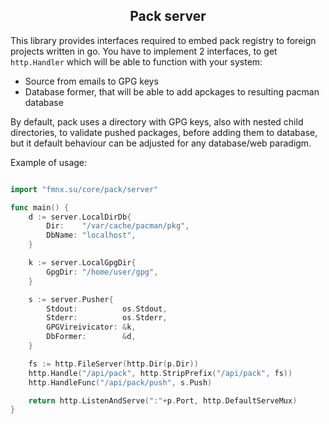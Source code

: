 <h2 align="center">Pack server</h2>

This library provides interfaces required to embed pack registry to foreign projects written in go. You have to implement 2 interfaces, to get `http.Handler` which will be able to function with your system:

- Source from emails to GPG keys
- Database former, that will be able to add apckages to resulting pacman database

By default, pack uses a directory with GPG keys, also with nested child directories, to validate pushed packages, before adding them to database, but it default behaviour can be adjusted for any database/web paradigm.

Example of usage:

```go

import "fmnx.su/core/pack/server"

func main() {
	d := server.LocalDirDb{
		Dir:    "/var/cache/pacman/pkg",
		DbName: "localhost",
	}

	k := server.LocalGpgDir{
		GpgDir: "/home/user/gpg",
	}

	s := server.Pusher{
		Stdout:          os.Stdout,
		Stderr:          os.Stderr,
		GPGVireivicator: &k,
		DbFormer:        &d,
	}

	fs := http.FileServer(http.Dir(p.Dir))
	http.Handle("/api/pack", http.StripPrefix("/api/pack", fs))
	http.HandleFunc("/api/pack/push", s.Push)

	return http.ListenAndServe(":"+p.Port, http.DefaultServeMux)
}

```
